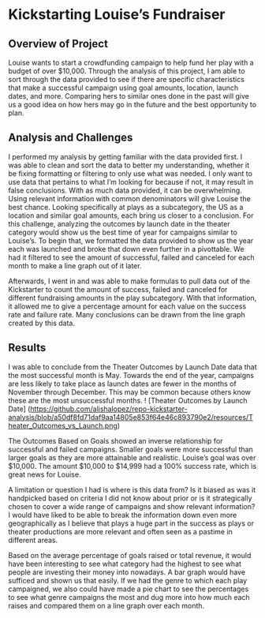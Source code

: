 # Kickstarting Louise’s Fundraiser
## Overview of Project
Louise wants to start a crowdfunding campaign to help fund her play with a budget of over $10,000. Through the analysis of this project, I am able to sort through the data provided to see if there are specific characteristics that make a successful campaign using goal amounts, location, launch dates, and more. Comparing hers to similar ones done in the past will give us a good idea on how hers may go in the future and the best opportunity to plan. 

## Analysis and Challenges
I performed my analysis by getting familiar with the data provided first. I was able to clean and sort the data to better my understanding, whether it be fixing formatting or filtering to only use what was needed. I only want to use data that pertains to what I’m looking for because if not, it may result in false conclusions. With as much data provided, it can be overwhelming. Using relevant information with common denominators will give Louise the best chance. Looking specifically at plays as a subcategory, the US as a location and similar goal amounts, each bring us closer to a conclusion. 
For this challenge, analyzing the outcomes by launch date in the theater category would show us the best time of year for campaigns similar to Louise’s. To begin that, we formatted the data provided to show us the year each was launched and broke that down even further in a pivottable. We had it filtered to see the amount of successful, failed and canceled for each month to make a line graph out of it later. 

Afterwards, I went in and was able to make formulas to pull data out of the Kickstarter to count the amount of success, failed and canceled for different fundraising amounts in the play subcategory. With that information, it allowed me to give a percentage amount for each value on the success rate and failure rate. Many conclusions can be drawn from the line graph created by this data.

## Results 
I was able to conclude from the Theater Outcomes by Launch Date data that the most successful month is May. Towards the end of the year, campaigns are less likely to take place as launch dates are fewer in the months of November through December. This may be common because others know these are the most unsuccessful months. 
! [Theater Outcomes by Launch Date] (https://github.com/alishalopez/repo-kickstarter-analysis/blob/a50df8fd71daf9aa14805e853f64e46c893790e2/resources/Theater_Outcomes_vs_Launch.png)

The Outcomes Based on Goals showed an inverse relationship for successful and failed campaigns. Smaller goals were more successful than larger goals as they are more attainable and realistic. Louise’s goal was over $10,000. The amount $10,000 to $14,999 had a 100% success rate, which is great news for Louise.

A limitation or question I had is where is this data from? Is it biased as was it handpicked based on criteria I did not know about prior or is it strategically chosen to cover a wide range of campaigns and show relevant information? I would have liked to be able to break the information down even more geographically as I believe that plays a huge part in the success as plays or theater productions are more relevant and often seen as a pastime in different areas. 

Based on the average percentage of goals raised or total revenue, it would have been interesting to see what category had the highest to see what people are investing their money into nowadays. A bar graph would have sufficed and shown us that easily. If we had the genre to which each play campaigned, we also could have made a pie chart to see the percentages to see what genre campaigns the most and dug more into how much each raises and compared them on a line graph over each month. 
